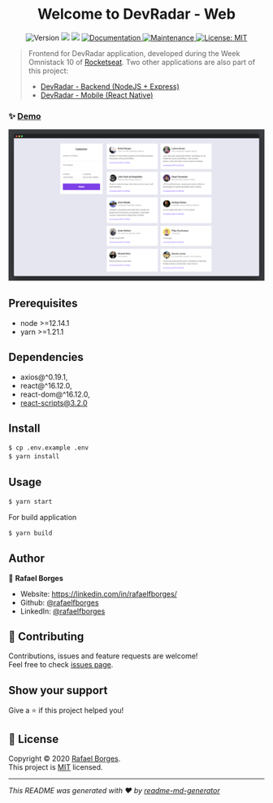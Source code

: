 <h1 align="center">Welcome to DevRadar - Web</h1>
<p align="center">
  <img alt="Version" src="https://img.shields.io/badge/version-0.1.0-blue.svg?cacheSeconds=2592000" />
  <img src="https://img.shields.io/badge/node-%3E%3D12.14.1-blue.svg" />
  <img src="https://img.shields.io/badge/yarn-%3E%3D1.21.1-blue.svg" />
  <a href="https://github.com/rafaelfborges/devradar-web#readme" target="_blank">
    <img alt="Documentation" src="https://img.shields.io/badge/documentation-yes-brightgreen.svg" />
  </a>
  <a href="https://github.com/rafaelfborges/devradar-web/graphs/commit-activity" target="_blank">
    <img alt="Maintenance" src="https://img.shields.io/badge/Maintained%3F-yes-green.svg" />
  </a>
  <a href="https://github.com/rafaelfborges/devradar-web/blob/master/LICENSE" target="_blank">
    <img alt="License: MIT" src="https://img.shields.io/github/license/rafaelfborges/devradar-web" />
  </a>
</p>

> Frontend for DevRadar application, developed during the Week Omnistack 10 of [Rocketseat](https://rocketseat.com.br).
> Two other applications are also part of this project:
>
> - [DevRadar - Backend (NodeJS + Express)](https://github.com/rafaelfborges/devradar-backend)
> - [DevRadar - Mobile (React Native)](https://github.com/rafaelfborges/devradar-mobile)

### ✨ [Demo](https://devradar-osweek-web.herokuapp.com)

![DevRadar - Backend](/demo/preview-devradar-web.png)

## Prerequisites

- node >=12.14.1
- yarn >=1.21.1

## Dependencies

- axios@^0.19.1,
- react@^16.12.0,
- react-dom@^16.12.0,
- react-scripts@3.2.0

## Install

```sh
$ cp .env.example .env
$ yarn install
```

## Usage

```sh
$ yarn start
```

For build application

```sh
$ yarn build
```

## Author

👤 **Rafael Borges**

- Website: https://linkedin.com/in/rafaelfborges/
- Github: [@rafaelfborges](https://github.com/rafaelfborges)
- LinkedIn: [@rafaelfborges](https://linkedin.com/in/rafaelfborges)

## 🤝 Contributing

Contributions, issues and feature requests are welcome!<br />Feel free to check [issues page](https://github.com/rafaelfborges/devradar-web/issues).

## Show your support

Give a ⭐️ if this project helped you!

## 📝 License

Copyright © 2020 [Rafael Borges](https://github.com/rafaelfborges).<br />
This project is [MIT](https://github.com/rafaelfborges/devradar-web/blob/master/LICENSE) licensed.

---

_This README was generated with ❤️ by [readme-md-generator](https://github.com/kefranabg/readme-md-generator)_
